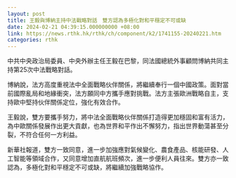 ```yaml
---
layout: post
title: 王毅與博納主持中法戰略對話　雙方認為多極化對和平穩定不可或缺
date: 2024-02-21 04:39:15.000000000 +08:00
link: https://news.rthk.hk/rthk/ch/component/k2/1741155-20240221.htm
categories: rthk
---
```


中共中央政治局委員、中央外辦主任王毅在巴黎，同法國總統外事顧問博納共同主持第25次中法戰略對話。

博納說，法方高度重視法中全面戰略伙伴關係，將繼續奉行一個中國政策。面對當前國際亂局和地緣衝突，法方願同中方攜手應對挑戰。法方主張歐洲戰略自主，支持歐中堅持伙伴關係定位，強化有效合作。

王毅說，雙方要攜手努力，將中法全面戰略伙伴關係打造得更加穩固和富有活力，為中歐關係發展作出更大貢獻，也為世界和平作出不懈努力，指出世界動蕩甚至分裂，不符合任何一方利益。

新華社報道，雙方一致同意，進一步加強應對氣候變化、農食產品、核能研發、人工智能等領域合作，又同意增加直航航班頻次，進一步便利人員往來。雙方亦一致認為，多極化對和平穩定不可或缺，將繼續加強戰略協作。
